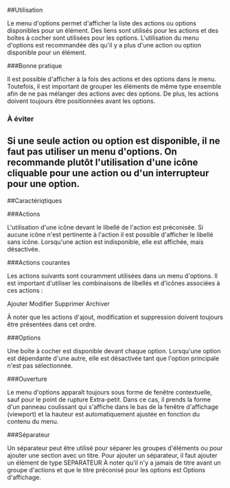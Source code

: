 ##Utilisation

Le menu d'options permet d'afficher la liste des actions ou options disponibles pour un élément. Des liens sont utilisés pour les actions et des boîtes à cocher sont utilisées pour les options. L'utilisation du menu d'options est recommandée dès qu'il y a plus d'une action ou option disponible pour un élément.

###Bonne pratique

Il est possible d'afficher à la fois des actions et des options dans le menu. Toutefois, il est important de grouper les éléments de même type ensemble afin de ne pas mélanger des actions avec des options. De plus, les actions doivent toujours être positionnées avant les options.

### À éviter

Si une seule action ou option est disponible, il ne faut pas utiliser un menu d'options. On recommande plutôt l'utilisation d'une icône cliquable pour une action ou d'un interrupteur pour une option.
---

##Caractériqtiques

###Actions

L'utilisation d'une icône devant le libellé de l'action est préconisée. Si aucune icône n'est pertinente à l'action il est possible d'afficher le libellé sans icône. Lorsqu'une action est indisponible, elle est affichée, mais désactivée.

###Actions courantes

Les actions suivants sont couramment utilisées dans un menu d'options. Il est important d'utiliser les combinaisons de libellés et d'icônes associées à ces actions :

 Ajouter
 Modifier
 Supprimer
 Archiver

À noter que les actions d'ajout, modification et suppression doivent toujours être présentées dans cet ordre.

###Options

Une boîte à cocher est disponible devant chaque option. Lorsqu'une option est dépendante d'une autre, elle est désactivée tant que l'option principale n'est pas sélectionnée.

###Ouverture

Le menu d'options apparaît toujours sous forme de fenêtre contextuelle, sauf pour le point de rupture Extra-petit. Dans ce cas, il prends la forme d'un panneau coulissant qui s'affiche dans le bas de la fenêtre d'affichage (viewport) et la hauteur est automatiquement ajustée en fonction du contenu du menu.

###Séparateur

Un séparateur peut être utilisé pour séparer les groupes d'éléments ou pour ajouter une section avec un titre. Pour ajouter un séparateur, il faut ajouter un élément de type SEPARATEUR À noter qu'il n'y a jamais de titre avant un groupe d'actions et que le titre préconisé pour les options est Options d'affichage.
